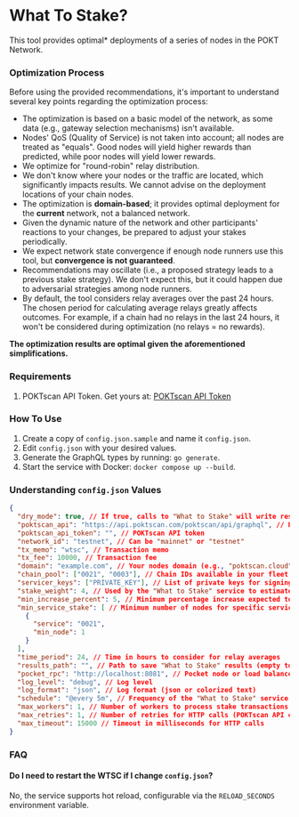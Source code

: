 # What To Stake?

This tool provides optimal* deployments of a series of nodes in the POKT Network.

### Optimization Process

Before using the provided recommendations, it's important to understand several key points regarding the optimization process:

- The optimization is based on a basic model of the network, as some data (e.g., gateway selection mechanisms) isn't available.
- Nodes' QoS (Quality of Service) is not taken into account; all nodes are treated as "equals". Good nodes will yield higher rewards than predicted, while poor nodes will yield lower rewards.
- We optimize for "round-robin" relay distribution.
- We don't know where your nodes or the traffic are located, which significantly impacts results. We cannot advise on the deployment locations of your chain nodes.
- The optimization is **domain-based**; it provides optimal deployment for the **current** network, not a balanced network.
- Given the dynamic nature of the network and other participants' reactions to your changes, be prepared to adjust your stakes periodically.
- We expect network state convergence if enough node runners use this tool, but **convergence is not guaranteed**.
- Recommendations may oscillate (i.e., a proposed strategy leads to a previous stake strategy). We don't expect this, but it could happen due to adversarial strategies among node runners.
- By default, the tool considers relay averages over the past 24 hours. The chosen period for calculating average relays greatly affects outcomes. For example, if a chain had no relays in the last 24 hours, it won't be considered during optimization (no relays = no rewards).

**The optimization results are optimal given the aforementioned simplifications.**

### Requirements

1. POKTscan API Token. Get yours at: [POKTscan API Token](https://poktscan.com/teams?tab=api_token)

### How To Use

1. Create a copy of `config.json.sample` and name it `config.json`.
2. Edit `config.json` with your desired values.
3. Generate the GraphQL types by running: `go generate`.
4. Start the service with Docker: `docker compose up --build`.

### Understanding `config.json` Values

```json
{
  "dry_mode": true, // If true, calls to "What to Stake" will write results to `results_path` or print them if `results_path` is empty.
  "poktscan_api": "https://api.poktscan.com/poktscan/api/graphql", // POKTscan API endpoint
  "poktscan_api_token": "", // POKTscan API token
  "network_id": "testnet", // Can be "mainnet" or "testnet"
  "tx_memo": "wtsc", // Transaction memo
  "tx_fee": 10000, // Transaction fee
  "domain": "example.com", // Your nodes domain (e.g., "poktscan.cloud" or "c0d3r.org")
  "chain_pool": ["0021", "0003"], // Chain IDs available in your fleet
  "servicer_keys": ["PRIVATE_KEY"], // List of private keys for signing stake transactions
  "stake_weight": 4, // Used by the "What to Stake" service to estimate potential rewards (1-4)
  "min_increase_percent": 5, // Minimum percentage increase expected to process stakes
  "min_service_stake": [ // Minimum number of nodes for specific services
    {
      "service": "0021",
      "min_node": 1
    }
  ],
  "time_period": 24, // Time in hours to consider for relay averages
  "results_path": "", // Path to save "What to Stake" results (empty to disable)
  "pocket_rpc": "http://localhost:8081", // Pocket node or load balancer URL
  "log_level": "debug", // Log level
  "log_format": "json", // Log format (json or colorized text)
  "schedule": "@every 5m", // Frequency of the "What to Stake" service calls
  "max_workers": 1, // Number of workers to process stake transactions in parallel
  "max_retries": 1, // Number of retries for HTTP calls (POKTscan API or Pocket RPC)
  "max_timeout": 15000 // Timeout in milliseconds for HTTP calls
}
```

### FAQ

#### Do I need to restart the WTSC if I change `config.json`?

No, the service supports hot reload, configurable via the `RELOAD_SECONDS` environment variable.